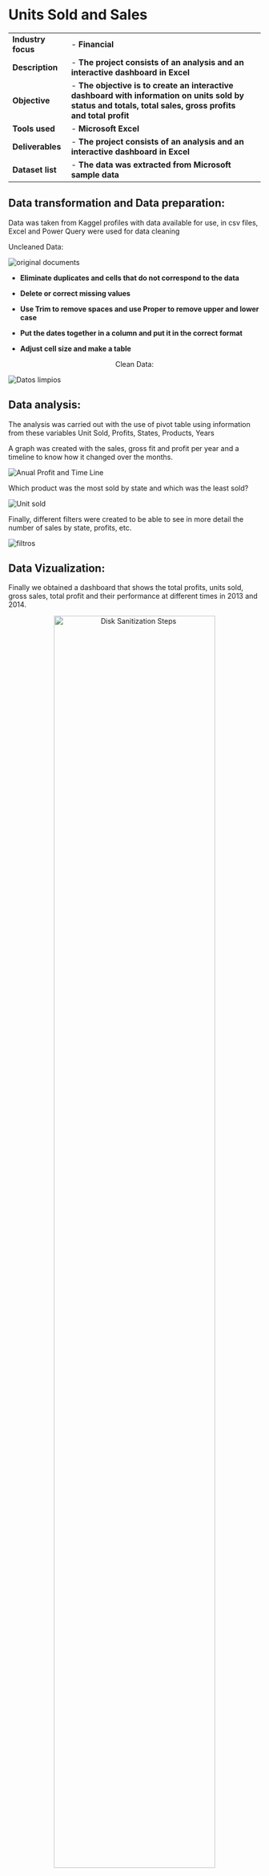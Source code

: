 <h1>Units Sold and Sales </h1>



|  |  | |
| ----------- | ----------- | ----------|
| <b>Industry focus  </b> | - <b>Financial </b> |  |
|<b> Description  </b>  | - <b>The project consists of an analysis and an interactive dashboard in Excel</b> | |
|<b> Objective </b> | - <b>The objective is to create an interactive dashboard with information on units sold by status and totals, total sales, gross profits and total profit </b> |  |
|<b> Tools used  </b> | - <b>Microsoft Excel</b>|  |
|<b> Deliverables </b>  | - <b>The project consists of an analysis and an interactive dashboard in Excel </b> | |
|<b> Dataset list </b> |- <b> The data was extracted from Microsoft sample data</b>|  |



<h2>Data transformation and Data preparation:</h2>   
Data was taken from Kaggel profiles with data available for use, in csv files,
Excel and Power Query were used for data cleaning


Uncleaned Data:  <br/> 
  
<p align="center">  
  
![original documents](https://github.com/antomagu/Excel_Analysis/assets/152213287/425b5143-e57b-4425-ba82-5b88efccfffa.png) 



- <b>Eliminate duplicates and cells that do not correspond to the data</b>

- <b>Delete or correct missing values</b>

- <b>Use Trim to remove spaces and use Proper to remove upper and lower case</b>

- <b>Put the dates together in a column and put it in the correct format</b> 

- <b>Adjust cell size and make a table</b>

<p align="center">
Clean Data:  <br/> 
  
![Datos limpios](https://github.com/antomagu/Excel_Analysis/assets/152213287/ed03d5e5-c676-44d9-87b7-893b70478676.png)


<h2>Data analysis:</h2>   
The analysis was carried out with the use of pivot table using information from these variables Unit Sold, Profits, States, Products, Years

A graph was created with the sales, gross fit and profit per year and a timeline to know how it changed over the months.

![Anual Profit and Time Line](https://github.com/antomagu/Excel_Analysis/assets/152213287/316c9eaf-91f1-4de2-a88e-5010d4cc57bd.png)

Which product was the most sold by state and which was the least sold?

![Unit sold](https://github.com/antomagu/Excel_Analysis/assets/152213287/8a537092-894b-4a16-baf0-279ceaf32668.png)  

Finally, different filters were created to be able to see in more detail the number of sales by state, profits, etc.

![filtros](https://github.com/antomagu/Excel_Analysis/assets/152213287/ce28bfaf-3f70-4cf2-bd22-521ab7dee947.png)

<h2>Data Vizualization:</h2>   
Finally we obtained a dashboard that shows the total profits, units sold, gross sales, total profit and their performance at different times in 2013 and 2014.

<p align="center"> 
<img src="https://imgur.com/pBG30Wr.png" height="80%" width="80%" alt="Disk Sanitization Steps"/>
<br />
<br />

<h2>Conclusions</h2> 

- <b>In 2014, a profit of more than 9,136,773 was obtained compared to 2013</b> 

- <b>The states with the highest sales were Illinois, Virginia and Massachusetts. The second states with the most sales were Ohio, Pennsylvania and New Jersey, so the marketing team should concentrate its efforts in these areas.</b>

- <b>The best-selling product was Paseo with 176,239 sales</b>

